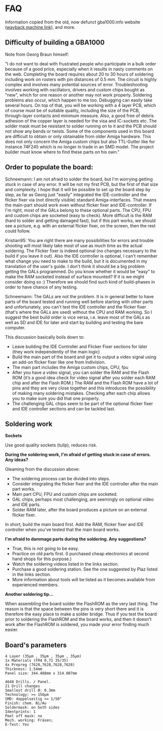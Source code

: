 # FAQ

Information copied from the old, now defunct gba1000.info website ([wayback machine link](https://web.archive.org/web/20090903050522/http://www.gba1000.info/)), and more.

## Difficulty of building a GBA1000

Note from Georg Braun himself:

"I do not want to deal with frustrated people who participate in a bulk order because of a good price, especially when it results in nasty comments on the web. Completing the board requires about 20 to 30 hours of soldering including work on rosters with pin distances of 0.5 mm. The circuit is highly complex and involves many potential sources of error. Troubleshooting involves working with oscillators, drivers and custom chips bought as "new", which for one reason or another may not work properly. Soldering problems also occur, which happen to me too. Debugging can easily take several hours. On top of that, you will be working with a 4 layer PCB, which of course must be of suitable quality, including the size of the PCB, through-layer contacts and minimum measure. Also, a good free of debris adhesion of the copper layer is needed for the visa and IC-sockets etc. The solder mask must be resistant to solder running on to it and the PCB should not show any bends or twists. Some of the components used in this board are difficult to obtain or only obtainable from older Amiga hardware. This does not only concern the Amiga custom chips but also TTL-Gutter like for instance 74F245 which is no longer in trade in an SMD model. The project builder must know where to find these parts on his own."

## Order to populate the board:

Schneemann: I am not afraid to solder the board, but I'm worrying getting stuck in case of any error. It will be not my first PCB, but the first of that size and complexity. I hope that it will be possible to set up the board step by step, as far as Georg just "easily" integrated the IDE-controller and the flicker fixer via (not directly visible) standard Amiga-interfaces. That means the main-part should work even without flicker fixer and IDE-controller. If I'm right, most of the GALs belong to these optional parts. The CPU, FPU and custom chips are socketed (easy to check). More difficult is the RAM (hard to solder and getting damaged fast), but if this part works, we should see a picture, e.g. with an external flicker fixer, on the screen, then the rest could follow.

Kristian95: You are right there are many possibilities for errors and trouble shooting will most likely take most of use as much time as the actual soldering. The Flicker fixer is indeed optional (no changes necessary to the build if you leave it out). Also the IDE controller is optional, I can't remember what change you need to make to the build, but it is documented in my translation of the user's guide. I don't think it should be a big problem getting the GALs programmed. Do you know whether it would be "easy" to make the RAM socketed instead of surface mounted? If it is we might consider doing so :) Therefore we should find such kind of build-phases in order to have chance of any testing.

Schneemann: The GALs are not the problem. It is in general better to have parts of the board tested and running well before starting with other parts and unfortunately, you can't test the IDE controller and the flicker fixer (that's where the GALs are used) without the CPU and RAM working. So I suggest the best build order is vice versa, i.e. leave most of the GALs as well as SD and IDE for later and start by building and testing the bare computer.

This discussion basically boils down to:

- Leave building the IDE Controller and Flicker Fixer sections for later (they work independently of the main logic)
- Build the main part of the board and get it to output a video signal using an add-on flicker fixer like one from Indivision.
- The main part includes the Amiga custom chips, CPU, fpu
- After you have a video signal, you can solder the RAM and the Flash ROM (it’s a good idea check for video signal after you solder each RAM chip and after the Flash ROM.) The RAM and the Flash ROM have a lot of pins and they are very close together and this introduces the possibility of making many soldering mistakes. Checking after each chip allows you to make sure you did that one properly.
- The challenging GAL chips seem to be part of the optional flicker fixer and IDE controller sections and can be tackled last.

## Soldering work

**Sockets**

Use good quality sockets (tulip), reduces risk.

**During the soldering work, I'm afraid of getting stuck in case of errors. Any ideas?**

Gleaming from the discussion above:
* The soldering process can be divided into steps.
* Consider integrating the flicker fixer and the IDE controller after the main part works.
* Main part CPU, FPU and custom chips are socketed.
* GAL chips, perhaps most challenging, are seemingly on optional video and IDE parts.
* Solder RAM later, after the board produces a picture on an external flicker fixer.

In short, build the main board first. Add the RAM, flicker fixer and IDE controller when you've tested that the main board works.

**I'm afraid to dammage parts during the soldering. Any suggestions?**

* True, this is not going to be easy.
* Practice on old parts first. (I purchased cheap electronics at second hand shops for this purpose.)
* Watch the soldering videos listed in the links section.
* Purchase a good soldering station. See the one suggested by Plaz listed in the links section.
* More information about tools will be listed as it becomes available from experienced members.

**Another soldering tip...**

When assembling the board solder the FlashROM as the very last thing. The reason is that the space between the pins is very short there and it is therefore the easy place to make a solder bridge. Thus if you test the board prior to soldering the FlashROM and the board works, and then it doesn't work after the FlashROM is soldered, you made your error finding much easier.

## Board's parameters

```
4 Layer (35µm , 35µm , 35µm , 35µm)
1x Materials (FR4 0,71 35/35)
4x Prepreg (7628,7628,7628,7628)
Thickness: 1.54mm
Panel size: 344.488mm x 314.007mm

4648 Drills. / Panel.
21 Drill changes
Smallest drill Ø: 0.3mm
Technology: >= 150µm
SMD: doppelseitig >= 1/50"
Finish: chem. Ni/Au
Soldermask: on both sides
Identprints: 1
Peel off mask: no
Mech. working: Fräsen;
E-Test: Yes
```

